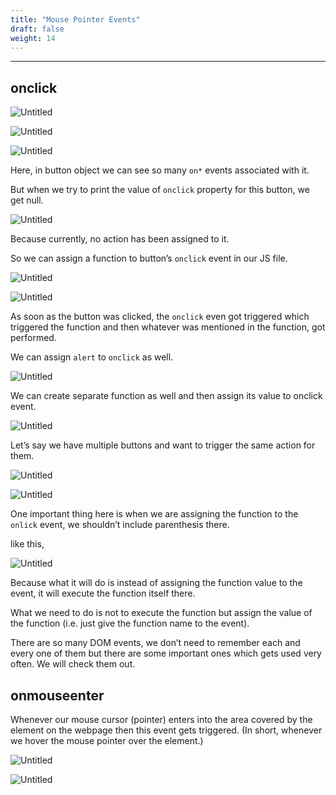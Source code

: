 ```yaml
---
title: "Mouse Pointer Events"
draft: false
weight: 14
---
```


---

## onclick

![Untitled](../../../../images/notes/mouse-pointer-events/1.png)

![Untitled](../../../../images/notes/mouse-pointer-events/2.png)

![Untitled](../../../../images/notes/mouse-pointer-events/3.png)

Here, in button object we can see so many `on*`  events associated with it.

But when we try to print the value of `onclick` property for this button, we get null.

![Untitled](../../../../images/notes/mouse-pointer-events/4.png)

Because currently, no action has been assigned to it.

So we can assign a function to button’s `onclick` event in our JS file.

![Untitled](../../../../images/notes/mouse-pointer-events/5.png)

![Untitled](../../../../images/notes/mouse-pointer-events/6.png)

As soon as the button was clicked, the `onclick` even got triggered which triggered the function and then whatever was mentioned in the function, got performed.

We can assign `alert` to `onclick` as well.

![Untitled](../../../../images/notes/mouse-pointer-events/7.png)

We can create separate function as well and then assign its value to onclick event.

![Untitled](../../../../images/notes/mouse-pointer-events/8.png)

Let’s say we have multiple buttons and want to trigger the same action for them.

![Untitled](../../../../images/notes/mouse-pointer-events/9.png)

![Untitled](../../../../images/notes/mouse-pointer-events/10.png)

One important thing here is when we are assigning the function to the `onlick` event, we shouldn’t include parenthesis there.

like this,

![Untitled](../../../../images/notes/mouse-pointer-events/11.png)

Because what it will do is instead of assigning the function value to the event, it will execute the function itself there.

What we need to do is not to execute the function but assign the value of the function (i.e. just give the function name to the event).

There are so many DOM events, we don’t need to remember each and every one of them but there are some important ones which gets used very often. We will check them out.

## onmouseenter

Whenever our mouse cursor (pointer) enters into the area covered by the element on the webpage then this event gets triggered. (In short, whenever we hover the mouse pointer over the element.)

![Untitled](../../../../images/notes/mouse-pointer-events/12.png)

![Untitled](../../../../images/notes/mouse-pointer-events/13.png)